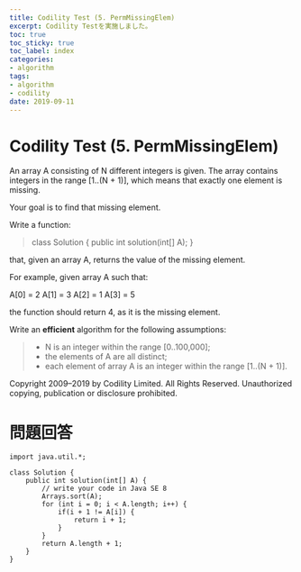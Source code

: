 ```yaml
---
title: Codility Test (5. PermMissingElem)
excerpt: Codility Testを実施しました。
toc: true
toc_sticky: true
toc_label: index
categories:
- algorithm
tags:
- algorithm
- codility
date: 2019-09-11
---
```

# Codility Test (5. PermMissingElem)
An array A consisting of N different integers is given. The array contains integers in the range [1..(N + 1)], which means that exactly one element is missing.

Your goal is to find that missing element.

Write a function:

> class Solution { public int solution(int[] A); }

that, given an array A, returns the value of the missing element.

For example, given array A such that:

A[0] = 2 A[1] = 3 A[2] = 1 A[3] = 5

the function should return 4, as it is the missing element.

Write an  ****efficient****  algorithm for the following assumptions:

> -   N is an integer within the range [0..100,000];
> -   the elements of A are all distinct;
> -   each element of array A is an integer within the range [1..(N + 1)].

Copyright 2009–2019 by Codility Limited. All Rights Reserved. Unauthorized copying, publication or disclosure prohibited.

# 問題回答
````
import java.util.*;

class Solution {
    public int solution(int[] A) {
        // write your code in Java SE 8
        Arrays.sort(A);
        for (int i = 0; i < A.length; i++) {
            if(i + 1 != A[i]) {
                return i + 1;
            }
        }
        return A.length + 1;
    }
}
````
